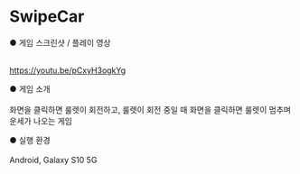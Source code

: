 # SwipeCar

● 게임 스크린샷 / 플레이 영상<br><br>


https://youtu.be/pCxyH3ogkYg<br>

● 게임 소개<br><br>
화면을 클릭하면 룰렛이 회전하고, 룰렛이 회전 중일 때 화면을 클릭하면 룰렛이 멈추며 운세가 나오는 게임<br>

● 실행 환경<br><br>
Android, Galaxy S10 5G<br>
